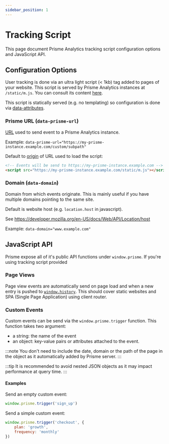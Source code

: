 ```yaml
---
sidebar_position: 1
---
```


# Tracking Script

This page document Prisme Analytics tracking script configuration options and
JavaScript API.

## Configuration Options

User tracking is done via an ultra light script (< 1kb) tag added to pages of your website.
This script is served by Prisme Analytics instances at `/static/m.js`. You can consult
its content [here](https://github.com/prismelabs/analytics/blob/master/tracker).

This script is statically served (e.g. no templating) so configuration is done via
[data-attributes](https://developer.mozilla.org/en-US/docs/Learn/HTML/Howto/Use_data_attributes).

### Prisme URL (`data-prisme-url`)

[URL](https://developer.mozilla.org/en-US/docs/Learn/Common_questions/Web_mechanics/What_is_a_URL)
used to send event to a Prisme Analytics instance.

Example: `data-prisme-url="https://my-prisme-instance.example.com/custom/subpath"`

Default to [origin](https://developer.mozilla.org/en-US/docs/Web/API/URL/origin)
of URL used to load the script:
```html
<!-- Events will be send to https://my-prisme-instance.example.com -->
<script src="https://my-prisme-instance.example.com/static/m.js"></script>
```
### Domain (`data-domain`)

Domain from which events originate. This is mainly useful if you have
multiple domains pointing to the same site.

Default is website host (e.g. `location.host` in javascript).

See https://developer.mozilla.org/en-US/docs/Web/API/Location/host

Example: `data-domain="www.example.com"`


## JavaScript API

Prisme expose all of it's public API functions under `window.prisme`. If you're
using tracking script provided

### Page Views

Page view events are automatically send on page load and when a new entry is
pushed to [`window.history`](https://developer.mozilla.org/en-US/docs/Web/API/History/pushState).
This should cover static websites and SPA (Single Page Application) using client router.

### Custom Events

Custom events can be send via the `window.prisme.trigger` function. This 
function takes two argument:
* a string: the name of the event
* an object: key-value pairs or attributes attached to the event.

:::note
You don't need to include the date, domain or the path of the page in the object
as it automatically added by Prisme server.
:::

:::tip
It is recommended to avoid nested JSON objects as it may
impact performance at query time.
:::

#### Examples

Send an empty custom event:

```js
window.prisme.trigger('sign_up')
```

Send a simple custom event:

```js
window.prisme.trigger('checkout', {
    plan: 'growth',
    frequency: 'monthly'
})
```
